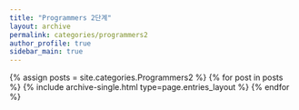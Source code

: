 ```yaml
---
title: "Programmers 2단계"
layout: archive
permalink: categories/programmers2
author_profile: true
sidebar_main: true
---
```


{% assign posts = site.categories.Programmers2 %}
{% for post in posts %} {% include archive-single.html type=page.entries_layout %} {% endfor %}
